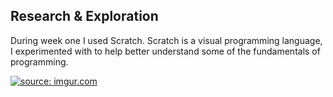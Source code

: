 ## Research & Exploration

During week one I used Scratch. Scratch is a visual programming language, I experimented with to help better understand some of the fundamentals of programming.

<a href="https://imgur.com/gBk6hNq"><img src="https://i.imgur.com/gBk6hNq.png" title="source: imgur.com" /></a>
